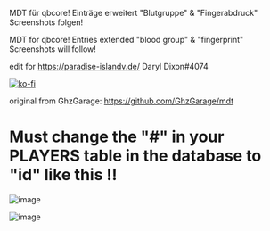 MDT für qbcore!
Einträge erweitert "Blutgruppe" & "Fingerabdruck"
Screenshots folgen!

MDT for qbcore!
Entries extended "blood group" & "fingerprint"
Screenshots will follow!

edit for https://paradise-islandv.de/
Daryl Dixon#4074

[![ko-fi](https://ko-fi.com/img/githubbutton_sm.svg)](https://ko-fi.com/T6T06B7RG)

original from GhzGarage: https://github.com/GhzGarage/mdt


# Must change the "#" in your PLAYERS table in the database to "id" like this !!

![image](https://user-images.githubusercontent.com/57848836/124848636-e06d9880-df62-11eb-88aa-c0e211b039e3.png)

![image](https://user-images.githubusercontent.com/57848836/133552468-22a54f28-98ca-4eaf-b3a8-79f13d8b3d35.png)
